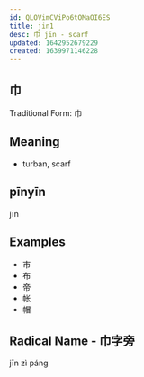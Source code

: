 ```yaml
---
id: QLOVimCViPo6tOMaOI6ES
title: jin1
desc: 巾 jīn - scarf
updated: 1642952679229
created: 1639971146228
---
```

## 巾 

Traditional Form: 巾 

## Meaning

- turban, scarf 

## pīnyīn

jīn

## Examples
- 市
- 布
- 帝
- 帐
- 帽 

## Radical Name - 巾字旁

jīn zì páng
